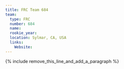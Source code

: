 ```yaml
---
title: FRC Team 684
team:
  type: FRC
  number: 684
  name:
  rookie_year:
  location: Sylmar, CA, USA
  links:
    Website:
---
```


{% include remove_this_line_and_add_a_paragraph %}